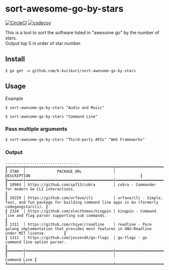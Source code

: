 # sort-awesome-go-by-stars
[![CircleCI](https://circleci.com/gh/k-kurikuri/sort-awesome-go-by-stars.svg?style=svg)](https://circleci.com/gh/k-kurikuri/sort-awesome-go-by-stars)
[![codecov](https://codecov.io/gh/k-kurikuri/sort-awesome-go-by-stars/branch/master/graph/badge.svg)](https://codecov.io/gh/k-kurikuri/sort-awesome-go-by-stars)

This is a tool to sort the software listed in "awesome go" by the number of stars.  
Output top 5 in order of star number.


## Install
```
$ go get -u github.com/k-kurikuri/sort-awesome-go-by-stars
 ```

## Usage
Example
 ```
$ sort-awesome-go-by-stars "Audio and Music"
 ```

 ```
$ sort-awesome-go-by-stars "Command Line"
 ```

### Pass multiple arguments
 ```
$ sort-awesome-go-by-stars "Third-party APIs" "Web Frameworks"
 ```

### Output
 ```
.................................
╔═══════╤═══════════════════════════════════════╤═════════════════════════════════════════════════════════════════════════════════════════════════════════════╗
║ STAR  │              PACKAGE_URL              │                                                 DESCRIPTION                                                 ║
╟━━━━━━━┼━━━━━━━━━━━━━━━━━━━━━━━━━━━━━━━━━━━━━━━┼━━━━━━━━━━━━━━━━━━━━━━━━━━━━━━━━━━━━━━━━━━━━━━━━━━━━━━━━━━━━━━━━━━━━━━━━━━━━━━━━━━━━━━━━━━━━━━━━━━━━━━━━━━━━━╢
║ 10984 │ https://github.com/spf13/cobra        │ cobra - Commander for modern Go CLI interactions.                                                           ║
║ 10229 │ https://github.com/urfave/cli         │ urfave/cli - Simple, fast, and fun package for building command line apps in Go (formerly codegangsta/cli). ║
║ 2324  │ https://github.com/alecthomas/kingpin │ kingpin - Command line and flag parser supporting sub commands.                                             ║
║ 1311  │ https://github.com/chzyer/readline    │ readline - Pure golang implementation that provides most features in GNU-Readline under MIT license.        ║
║ 1311  │ https://github.com/jessevdk/go-flags  │ go-flags - go command line option parser.                                                                   ║
╟━━━━━━━┼━━━━━━━━━━━━━━━━━━━━━━━━━━━━━━━━━━━━━━━┼━━━━━━━━━━━━━━━━━━━━━━━━━━━━━━━━━━━━━━━━━━━━━━━━━━━━━━━━━━━━━━━━━━━━━━━━━━━━━━━━━━━━━━━━━━━━━━━━━━━━━━━━━━━━━╢
║       │                                       │                                                                                                Command Line ║
╚═══════╧═══════════════════════════════════════╧═════════════════════════════════════════════════════════════════════════════════════════════════════════════╝
```
